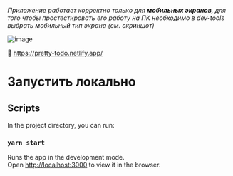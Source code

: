 _Приложение работает корректно только для **мобильных экранов**,
для того чтобы простестировать его работу на ПК необходимо в dev-tools выбрать мобильный тип экрана (см. скриншот)_

![image](https://user-images.githubusercontent.com/81928578/168764750-dc524917-a869-41fb-9db2-d54ae257f70a.png)

🔗 https://pretty-todo.netlify.app/

# Запустить локально

## Scripts

In the project directory, you can run:

### `yarn start`

Runs the app in the development mode.\
Open [http://localhost:3000](http://localhost:3000) to view it in the browser.
